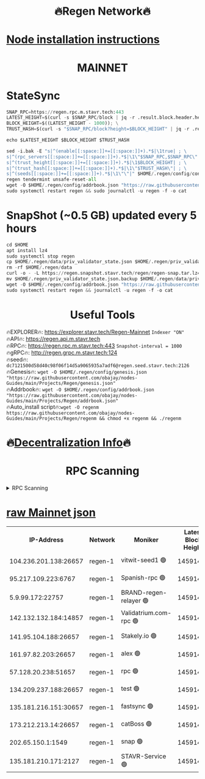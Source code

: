 <h1 align="center"> 🔥Regen Network🔥</h1>

[Node installation instructions](https://github.com/obajay/nodes-Guides/tree/main/Projects/Regen)
=
<h1 align="center"> MAINNET</h1>

# StateSync
```python
SNAP_RPC=https://regen.rpc.m.stavr.tech:443
LATEST_HEIGHT=$(curl -s $SNAP_RPC/block | jq -r .result.block.header.height); \
BLOCK_HEIGHT=$((LATEST_HEIGHT - 1000)); \
TRUST_HASH=$(curl -s "$SNAP_RPC/block?height=$BLOCK_HEIGHT" | jq -r .result.block_id.hash)

echo $LATEST_HEIGHT $BLOCK_HEIGHT $TRUST_HASH

sed -i.bak -E "s|^(enable[[:space:]]+=[[:space:]]+).*$|\1true| ; \
s|^(rpc_servers[[:space:]]+=[[:space:]]+).*$|\1\"$SNAP_RPC,$SNAP_RPC\"| ; \
s|^(trust_height[[:space:]]+=[[:space:]]+).*$|\1$BLOCK_HEIGHT| ; \
s|^(trust_hash[[:space:]]+=[[:space:]]+).*$|\1\"$TRUST_HASH\"| ; \
s|^(seeds[[:space:]]+=[[:space:]]+).*$|\1\"\"|" $HOME/.regen/config/config.toml
regen tendermint unsafe-reset-all
wget -O $HOME/.regen/config/addrbook.json "https://raw.githubusercontent.com/obajay/nodes-Guides/main/Projects/Regen/addrbook.json"
sudo systemctl restart regen && sudo journalctl -u regen -f -o cat
```
# SnapShot (~0.5 GB) updated every 5 hours
```python
cd $HOME
apt install lz4
sudo systemctl stop regen
cp $HOME/.regen/data/priv_validator_state.json $HOME/.regen/priv_validator_state.json.backup
rm -rf $HOME/.regen/data
curl -o - -L https://regen.snapshot.stavr.tech/regen/regen-snap.tar.lz4 | lz4 -c -d - | tar -x -C $HOME/.regen --strip-components 2
mv $HOME/.regen/priv_validator_state.json.backup $HOME/.regen/data/priv_validator_state.json
wget -O $HOME/.regen/config/addrbook.json "https://raw.githubusercontent.com/obajay/nodes-Guides/main/Projects/Regen/addrbook.json"
sudo systemctl restart regen && journalctl -u regen -f -o cat
```

 <h1 align="center"> Useful Tools</h1>

🔥EXPLORER🔥:     https://explorer.stavr.tech/Regen-Mainnet        `Indexer "ON"` \
🔥API🔥:          https://regen.api.m.stavr.tech \
🔥RPC🔥:          https://regen.rpc.m.stavr.tech:443              `Snapshot-interval = 1000` \
🔥gRPC🔥:         http://regen.grpc.m.stavr.tech:124 \
🔥seed🔥:      `dc7121500d58d40c98f06f14d5a9065935a7adf6@regen.seed.stavr.tech:2126` \
🔥Genesis🔥:   `wget -O $HOME/.regen/config/genesis.json "https://raw.githubusercontent.com/obajay/nodes-Guides/main/Projects/Regen/genesis.json"` \
🔥Addrbook🔥:  `wget -O $HOME/.regen/config/addrbook.json "https://raw.githubusercontent.com/obajay/nodes-Guides/main/Projects/Regen/addrbook.json"` \
🔥Auto_install script🔥:`wget -O regenm https://raw.githubusercontent.com/obajay/nodes-Guides/main/Projects/Regen/regenm && chmod +x regenm && ./regenm`

🔥[Decentralization Info](https://github.com/obajay/StateSync-snapshots/tree/main/Projects/Regen/Decentralization)🔥
=
<h1 align="center"> RPC Scanning</h1>

<details>
<summary>RPC Scanning</summary>

<h2 align="center"> We scan nodes in real time every 4 hours. And we provide the final result of RPC endpoints.
We cannot influence the operation of these nodes in any way. </h2>


```python
If Voting Power is higher than 0 --> then the Node is a validator of the network and may be subject to attack and be a potential threat to the chain.
```
```python
We marked such validators with a red symbol
```

</details>

[raw Mainnet json](https://rpc-check.regenm.stavr.tech/regenm/rpc-regenm-result.json)
=


<table><tr><th>IP-Address</th><th>Network</th><th>Moniker</th><th>Latest Block Height</th><th>Earliest Block Height</th><th>Catching Up</th><th>Tx Index</th><th>Voting Power</th><th>Scan Time</th></tr><tr><td>104.236.201.138:26657</td><td>regen-1</td><td>vitwit-seed1 🟢</td><td>14591437</td><td>8943001</td><td>False</td><td>on</td><td>0</td><td>2024-02-07T16:09:29.311036572UTC</td></tr><tr><td>95.217.109.223:6767</td><td>regen-1</td><td>Spanish-rpc 🟢</td><td>14591446</td><td>10068001</td><td>False</td><td>on</td><td>0</td><td>2024-02-07T16:10:23.322144996UTC</td></tr><tr><td>5.9.99.172:22757</td><td>regen-1</td><td>BRAND-regen-relayer 🟢</td><td>14591446</td><td>10782501</td><td>False</td><td>on</td><td>0</td><td>2024-02-07T16:10:23.855984839UTC</td></tr><tr><td>142.132.132.184:14857</td><td>regen-1</td><td>Validatrium.com-rpc 🟢</td><td>14591446</td><td>11175001</td><td>False</td><td>on</td><td>0</td><td>2024-02-07T16:10:23.592326635UTC</td></tr><tr><td>141.95.104.188:26657</td><td>regen-1</td><td>Stakely.io 🟢</td><td>14591440</td><td>13442501</td><td>False</td><td>on</td><td>0</td><td>2024-02-07T16:09:48.325356813UTC</td></tr><tr><td>161.97.82.203:26657</td><td>regen-1</td><td>alex 🟢</td><td>14591444</td><td>13992001</td><td>False</td><td>on</td><td>0</td><td>2024-02-07T16:10:10.282942670UTC</td></tr><tr><td>57.128.20.238:51657</td><td>regen-1</td><td>rpc 🟢</td><td>14591445</td><td>13992001</td><td>False</td><td>on</td><td>0</td><td>2024-02-07T16:10:16.703469488UTC</td></tr><tr><td>134.209.237.188:26657</td><td>regen-1</td><td>test 🟢</td><td>14591448</td><td>13992001</td><td>False</td><td>on</td><td>0</td><td>2024-02-07T16:10:34.442063702UTC</td></tr><tr><td>135.181.216.151:30657</td><td>regen-1</td><td>fastsync 🟢</td><td>14591443</td><td>14457001</td><td>False</td><td>off</td><td>0</td><td>2024-02-07T16:10:09.919500878UTC</td></tr><tr><td>173.212.213.14:26657</td><td>regen-1</td><td>catBoss 🟢</td><td>14591443</td><td>14577001</td><td>False</td><td>on</td><td>0</td><td>2024-02-07T16:10:05.137405555UTC</td></tr><tr><td>202.65.150.1:1549</td><td>regen-1</td><td>snap 🟢</td><td>14591453</td><td>14582472</td><td>False</td><td>on</td><td>0</td><td>2024-02-07T16:11:08.594716341UTC</td></tr><tr><td>135.181.210.171:2127</td><td>regen-1</td><td>STAVR-Service 🟢</td><td>14591450</td><td>14590001</td><td>False</td><td>on</td><td>0</td><td>2024-02-07T16:10:49.270100308UTC</td></tr></table>